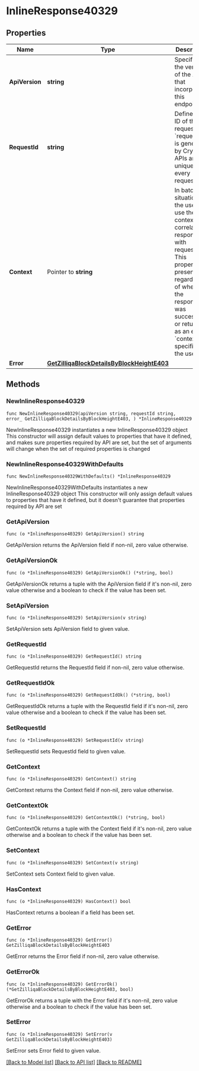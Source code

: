 # InlineResponse40329

## Properties

Name | Type | Description | Notes
------------ | ------------- | ------------- | -------------
**ApiVersion** | **string** | Specifies the version of the API that incorporates this endpoint. | 
**RequestId** | **string** | Defines the ID of the request. The &#x60;requestId&#x60; is generated by Crypto APIs and it&#39;s unique for every request. | 
**Context** | Pointer to **string** | In batch situations the user can use the context to correlate responses with requests. This property is present regardless of whether the response was successful or returned as an error. &#x60;context&#x60; is specified by the user. | [optional] 
**Error** | [**GetZilliqaBlockDetailsByBlockHeightE403**](GetZilliqaBlockDetailsByBlockHeightE403.md) |  | 

## Methods

### NewInlineResponse40329

`func NewInlineResponse40329(apiVersion string, requestId string, error_ GetZilliqaBlockDetailsByBlockHeightE403, ) *InlineResponse40329`

NewInlineResponse40329 instantiates a new InlineResponse40329 object
This constructor will assign default values to properties that have it defined,
and makes sure properties required by API are set, but the set of arguments
will change when the set of required properties is changed

### NewInlineResponse40329WithDefaults

`func NewInlineResponse40329WithDefaults() *InlineResponse40329`

NewInlineResponse40329WithDefaults instantiates a new InlineResponse40329 object
This constructor will only assign default values to properties that have it defined,
but it doesn't guarantee that properties required by API are set

### GetApiVersion

`func (o *InlineResponse40329) GetApiVersion() string`

GetApiVersion returns the ApiVersion field if non-nil, zero value otherwise.

### GetApiVersionOk

`func (o *InlineResponse40329) GetApiVersionOk() (*string, bool)`

GetApiVersionOk returns a tuple with the ApiVersion field if it's non-nil, zero value otherwise
and a boolean to check if the value has been set.

### SetApiVersion

`func (o *InlineResponse40329) SetApiVersion(v string)`

SetApiVersion sets ApiVersion field to given value.


### GetRequestId

`func (o *InlineResponse40329) GetRequestId() string`

GetRequestId returns the RequestId field if non-nil, zero value otherwise.

### GetRequestIdOk

`func (o *InlineResponse40329) GetRequestIdOk() (*string, bool)`

GetRequestIdOk returns a tuple with the RequestId field if it's non-nil, zero value otherwise
and a boolean to check if the value has been set.

### SetRequestId

`func (o *InlineResponse40329) SetRequestId(v string)`

SetRequestId sets RequestId field to given value.


### GetContext

`func (o *InlineResponse40329) GetContext() string`

GetContext returns the Context field if non-nil, zero value otherwise.

### GetContextOk

`func (o *InlineResponse40329) GetContextOk() (*string, bool)`

GetContextOk returns a tuple with the Context field if it's non-nil, zero value otherwise
and a boolean to check if the value has been set.

### SetContext

`func (o *InlineResponse40329) SetContext(v string)`

SetContext sets Context field to given value.

### HasContext

`func (o *InlineResponse40329) HasContext() bool`

HasContext returns a boolean if a field has been set.

### GetError

`func (o *InlineResponse40329) GetError() GetZilliqaBlockDetailsByBlockHeightE403`

GetError returns the Error field if non-nil, zero value otherwise.

### GetErrorOk

`func (o *InlineResponse40329) GetErrorOk() (*GetZilliqaBlockDetailsByBlockHeightE403, bool)`

GetErrorOk returns a tuple with the Error field if it's non-nil, zero value otherwise
and a boolean to check if the value has been set.

### SetError

`func (o *InlineResponse40329) SetError(v GetZilliqaBlockDetailsByBlockHeightE403)`

SetError sets Error field to given value.



[[Back to Model list]](../README.md#documentation-for-models) [[Back to API list]](../README.md#documentation-for-api-endpoints) [[Back to README]](../README.md)



